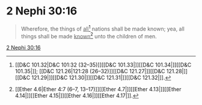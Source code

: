 # 2 Nephi 30:16

> Wherefore, the things of <u>all</u>[^a] nations shall be made known; yea, all things shall be made <u>known</u>[^b] unto the children of men.

[2 Nephi 30:16](https://www.churchofjesuschrist.org/study/scriptures/bofm/2-ne/30?lang=eng&id=p16#p16)


[^a]: [[D&C 101.32|D&C 101:32 (32–35)]][[D&C 101.33|]][[D&C 101.34|]][[D&C 101.35|]]; [[D&C 121.26|121:28 (26–32)]][[D&C 121.27|]][[D&C 121.28|]][[D&C 121.29|]][[D&C 121.30|]][[D&C 121.31|]][[D&C 121.32|]].  
[^b]: [[Ether 4.6|Ether 4:7 (6–7, 13–17)]][[Ether 4.7|]][[Ether 4.13|]][[Ether 4.14|]][[Ether 4.15|]][[Ether 4.16|]][[Ether 4.17|]].  
